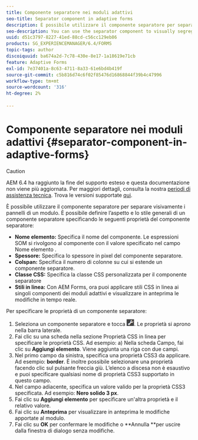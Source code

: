 ```yaml
---
title: Componente separatore nei moduli adattivi
seo-title: Separator component in adaptive forms
description: È possibile utilizzare il componente separatore per separare visivamente sezioni di un modulo.
seo-description: You can use the separator component to visually segregate sections of a form.
uuid: d51c3797-8227-41ed-88cd-c56cc129eb86
products: SG_EXPERIENCEMANAGER/6.4/FORMS
topic-tags: author
discoiquuid: ba674a2d-7c78-430e-8e17-1a18619e71cb
feature: Adaptive Forms
exl-id: 7e37401a-8c63-4711-8a33-61e6bd4b419f
source-git-commit: c5b816d74c6f02f85476d16868844f39b4c47996
workflow-type: tm+mt
source-wordcount: '316'
ht-degree: 2%

---
```


# Componente separatore nei moduli adattivi {#separator-component-in-adaptive-forms}

>[!CAUTION]
>
>AEM 6.4 ha raggiunto la fine del supporto esteso e questa documentazione non viene più aggiornata. Per maggiori dettagli, consulta la nostra [periodi di assistenza tecnica](https://helpx.adobe.com/it/support/programs/eol-matrix.html). Trova le versioni supportate [qui](https://experienceleague.adobe.com/docs/).

È possibile utilizzare il componente separatore per separare visivamente i pannelli di un modulo. È possibile definire l’aspetto e lo stile generali di un componente separatore specificando le seguenti proprietà del componente separatore:

* **Nome elemento:** Specifica il nome del componente. Le espressioni SOM si rivolgono al componente con il valore specificato nel campo Nome elemento .
* **Spessore:** Specifica lo spessore in pixel del componente separatore.
* **Colspan:** Specifica il numero di colonne su cui si estende un componente separatore.
* **Classe CSS:** Specifica la classe CSS personalizzata per il componente separatore
* **Stili in linea:** Con AEM Forms, ora puoi applicare stili CSS in linea ai singoli componenti dei moduli adattivi e visualizzare in anteprima le modifiche in tempo reale.

Per specificare le proprietà di un componente separatore:

1. Seleziona un componente separatore e tocca ![cmppr](assets/cmppr.png). Le proprietà si aprono nella barra laterale.
1. Fai clic su una scheda nella sezione Proprietà CSS in linea per specificare le proprietà CSS. Ad esempio: a) Nella scheda Campo, fai clic su **Aggiungi elemento**. Viene aggiunta una riga con due campi.
1. Nel primo campo da sinistra, specifica una proprietà CSS3 da applicare. Ad esempio: **border**. È inoltre possibile selezionare una proprietà facendo clic sul pulsante freccia giù. L’elenco a discesa non è esaustivo e puoi specificare qualsiasi nome di proprietà CSS3 supportato in questo campo.
1. Nel campo adiacente, specifica un valore valido per la proprietà CSS3 specificata. Ad esempio: **Nero solido 3 px**.
1. Fai clic su **Aggiungi elemento** per specificare un&#39;altra proprietà e il relativo valore.
1. Fai clic su **Anteprima** per visualizzare in anteprima le modifiche apportate al modulo.
1. Fai clic su **OK** per confermare le modifiche o **Annulla **per uscire dalla finestra di dialogo senza modifiche.
